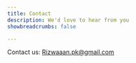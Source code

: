 ```yaml
---
title: Contact
description: We'd love to hear from you
showbreadcrumbs: false

---
```


Contact us: Rizwaaan.pk@gmail.com



